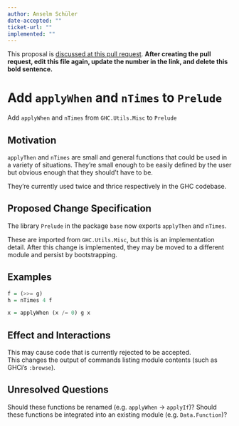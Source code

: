```yaml
---
author: Anselm Schüler
date-accepted: ""
ticket-url: ""
implemented: ""
---
```


This proposal is [discussed at this pull request](https://github.com/ghc-proposals/ghc-proposals/pull/0>).
**After creating the pull request, edit this file again, update the number in
the link, and delete this bold sentence.**

# Add `applyWhen` and `nTimes` to `Prelude`

Add `applyWhen` and `nTimes` from `GHC.Utils.Misc` to `Prelude`

## Motivation

`applyThen` and `nTimes` are small and general functions that could be used in a variety of situations. They’re small enough to be easily defined by the user but obvious enough that they should’t have to be.

They’re currently used twice and thrice respectively in the GHC codebase.

## Proposed Change Specification

The library `Prelude` in the package `base` now exports `applyThen` and `nTimes`.

These are imported from `GHC.Utils.Misc`, but this is an implementation detail. After this change is implemented, they may be moved to a different module and persist by bootstrapping.

## Examples

```haskell
f = (>>= g)
h = nTimes 4 f
```


```haskell
x = applyWhen (x /= 0) g x
```

## Effect and Interactions

This may cause code that is currently rejected to be accepted.  
This changes the output of commands listing module contents (such as GHCi’s `:browse`). 

## Unresolved Questions

Should these functions be renamed (e.g. `applyWhen` → `applyIf`)?
Should these functions be integrated into an existing module (e.g. `Data.Function`)?